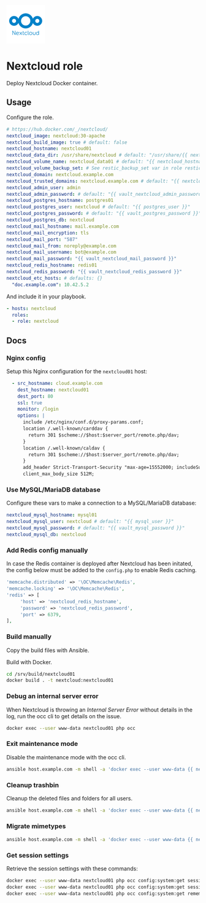 <img src="/logos/nextcloud.png" alt="nextcloud logo" width="100" height="100">

# Nextcloud role

Deploy Nextcloud Docker container.

## Usage

Configure the role.

```yml
# https://hub.docker.com/_/nextcloud/
nextcloud_image: nextcloud:30-apache
nextcloud_build_image: true # default: false
nextcloud_hostname: nextcloud01
nextcloud_data_dir: /usr/share/nextcloud # default: "/usr/share/{{ nextcloud_hostname }}"
nextcloud_volume_name: nextcloud_data01 # default: "{{ nextcloud_hostname}}"
nextcloud_volume_backup_set: # See restic_backup_set var in role restic
nextcloud_domain: nextcloud.example.com
nextcloud_trusted_domains: nextcloud.example.com # default: "{{ nextcloud_domain }}"
nextcloud_admin_user: admin
nextcloud_admin_password: # default: "{{ vault_nextcloud_admin_password }}"
nextcloud_postgres_hostname: postgres01
nextcloud_postgres_user: nextcloud # default: "{{ postgres_user }}"
nextcloud_postgres_password: # default: "{{ vault_postgres_password }}"
nextcloud_postgres_db: nextcloud
nextcloud_mail_hostname: mail.example.com
nextcloud_mail_encryption: tls
nextcloud_mail_port: "587"
nextcloud_mail_from: noreply@example.com
nextcloud_mail_username: bot@example.com
nextcloud_mail_password: "{{ vault_nextcloud_mail_password }}"
nextcloud_redis_hostname: redis01
nextcloud_redis_password: "{{ vault_nextcloud_redis_password }}"
nextcloud_etc_hosts: # defaults: {}
  "doc.example.com": 10.42.5.2
```

And include it in your playbook.

```yml
- hosts: nextcloud
  roles:
  - role: nextcloud
```

## Docs

### Nginx config

Setup this Nginx configuration for the `nextcloud01` host:

```yaml
  - src_hostname: cloud.example.com
    dest_hostname: nextcloud01
    dest_port: 80
    ssl: true
    monitor: /login
    options: |
      include /etc/nginx/conf.d/proxy-params.conf;
      location /.well-known/carddav {
        return 301 $scheme://$host:$server_port/remote.php/dav;
      }
      location /.well-known/caldav {
        return 301 $scheme://$host:$server_port/remote.php/dav;
      }
      add_header Strict-Transport-Security "max-age=15552000; includeSubDomains" always;
      client_max_body_size 512M;
```

### Use MySQL/MariaDB database

Configure these vars to make a connection to a MySQL/MariaDB database:

```yaml
nextcloud_mysql_hostname: mysql01
nextcloud_mysql_user: nextcloud # default: "{{ mysql_user }}"
nextcloud_mysql_password: # default: "{{ vault_mysql_password }}"
nextcloud_mysql_db: nextcloud
```

### Add Redis config manually

In case the Redis container is deployed after Nextcloud has been initated, the config below must be added to the `config.php` to enable Redis caching.

```php
'memcache.distributed' => '\OC\Memcache\Redis',
'memcache.locking' => '\OC\Memcache\Redis',
'redis' => [
     'host' => 'nextcloud_redis_hostname',
     'password' => 'nextcloud_redis_password',
     'port' => 6379,
],
```

### Build manually

Copy the build files with Ansible.

Build with Docker.

```bash
cd /srv/build/nextcloud01
docker build . -t nextcloud:nextcloud01
```

### Debug an internal server error

When Nextcloud is throwing an *Internal Server Error* without details in the log, run the occ cli to get details on the issue.

```bash
docker exec --user www-data nextcloud01 php occ
```

### Exit maintenance mode

Disable the maintenance mode with the occ cli.

```bash
ansible host.example.com -m shell -a 'docker exec --user www-data {{ nextcloud_hostname }} php occ maintenance:mode --off' -i inventories/nextcloud
```

### Cleanup trashbin

Cleanup the deleted files and folders for all users.

```bash
ansible host.example.com -m shell -a 'docker exec --user www-data {{ nextcloud_hostname }} php occ trashbin:cleanup --off' -i inventories/nextcloud
```

### Migrate mimetypes

```bash
ansible host.example.com -m shell -a 'docker exec --user www-data {{ nextcloud_hostname }} php occ maintenance:repair --include-expensive' -i inventories/nextcloud
```

### Get session settings

Retrieve the session settings with these commands:

```bash
docker exec --user www-data nextcloud01 php occ config:system:get session_keepalive
docker exec --user www-data nextcloud01 php occ config:system:get session_lifetime
docker exec --user www-data nextcloud01 php occ config:system:get remember_login_cookie_lifetime
```
